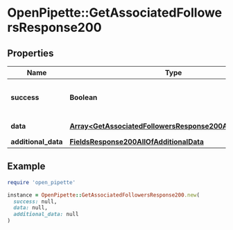 # OpenPipette::GetAssociatedFollowersResponse200

## Properties

| Name | Type | Description | Notes |
| ---- | ---- | ----------- | ----- |
| **success** | **Boolean** | If the response is successful or not | [optional] |
| **data** | [**Array&lt;GetAssociatedFollowersResponse200AllOfDataInner&gt;**](GetAssociatedFollowersResponse200AllOfDataInner.md) | The list of followers | [optional] |
| **additional_data** | [**FieldsResponse200AllOfAdditionalData**](FieldsResponse200AllOfAdditionalData.md) |  | [optional] |

## Example

```ruby
require 'open_pipette'

instance = OpenPipette::GetAssociatedFollowersResponse200.new(
  success: null,
  data: null,
  additional_data: null
)
```

